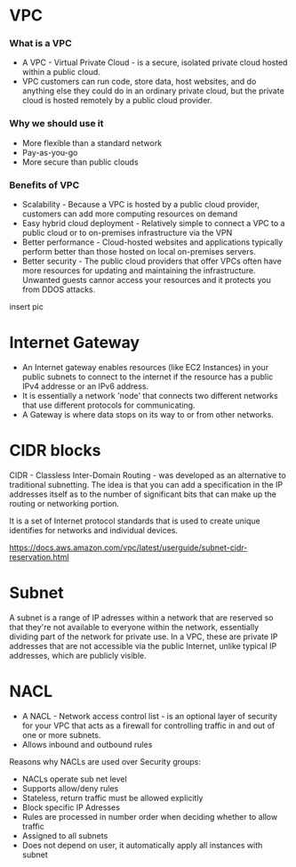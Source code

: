 # VPC

### What is a VPC
- A VPC - Virtual Private Cloud - is a secure, isolated private cloud hosted within a public cloud.
- VPC customers can run code, store data, host websites, and do anything else they could do in an ordinary private cloud, but the private cloud is hosted remotely by a public cloud provider.

### Why we should use it
- More flexible than a standard network
- Pay-as-you-go
- More secure than public clouds

### Benefits of VPC
- Scalability - Because a VPC is hosted by a public cloud provider, customers can add more computing resources on demand
- Easy hybrid cloud deployment - Relatively simple to connect a VPC to a public cloud or to on-premises infrastructure via the VPN
- Better performance - Cloud-hosted websites and applications typically perform better than those hosted on local on-premises servers.
- Better security - The public cloud providers that offer VPCs often have more resources for updating and maintaining the infrastructure. Unwanted guests cannor access your resources and it protects you from DDOS attacks.

insert pic

# Internet Gateway
- An Internet gateway enables resources (like EC2 Instances) in your public subnets to connect to the internet if the resource has a public IPv4 addresse or an IPv6 address.
- It is essentially a network 'node' that connects two different networks that use different protocols for communicating.
- A Gateway is where data stops on its way to or from other networks.

# CIDR blocks
CIDR - Classless Inter-Domain Routing - was developed as an alternative to traditional subnetting. The idea is that you can add a specification in the IP addresses itself as to the number of significant bits that can make up the routing or networking portion.

It is a set of Internet protocol standards that is used to create unique identifies for networks and individual devices.

https://docs.aws.amazon.com/vpc/latest/userguide/subnet-cidr-reservation.html

# Subnet
A subnet is a range of IP adresses within a network that are reserved so that they're not available to everyone within the network, essentially dividing part of the network for private use. In a VPC, these are private IP addresses that are not accessible via the public Internet, unlike typical IP addresses, which are publicly visible.

# NACL
- A NACL - Network access control list - is an optional layer of security for your VPC that acts as a firewall for controlling traffic in and out of one or more subnets.
- Allows inbound and outbound rules

Reasons why NACLs are used over Security groups:
- NACLs operate sub net level
- Supports allow/deny rules
- Stateless, return traffic must be allowed explicitly
- Block specific IP Adresses
- Rules are processed in number order when deciding whether to allow traffic
- Assigned to all subnets
- Does not depend on user, it automatically apply all instances with subnet

